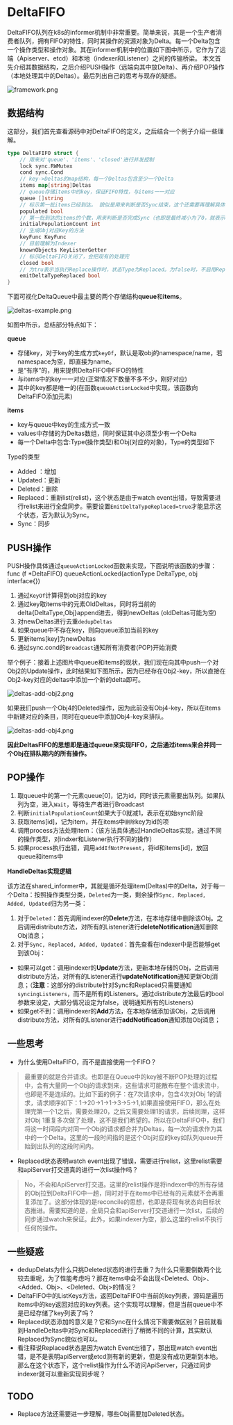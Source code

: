 # DeltaFIFO
DeltaFIFO队列在k8s的informer机制中非常重要。简单来说，其是一个生产者消费者队列，拥有FIFO的特性，同时其操作的资源对象为Delta。每一个Delta包含一个操作类型和操作对象。其在informer机制中的位置如下图中所示，它作为了远端（Apiserver、etcd）和本地（indexer和Listener）之间的传输桥梁。
本文首先介绍其数据结构，之后介绍PUSH操作（远端向其中放Delta）、再介绍POP操作（本地处理其中的Deltas）。最后列出自己的思考与现存的疑惑。

![framework.png](https://github.com/NoicFank/picture/raw/main/deltaFIFO/framework.png)


## 数据结构
这部分，我们首先查看源码中对DeltaFIFO的定义，之后结合一个例子介绍一些理解。
```go
type DeltaFIFO struct {
	// 用来对'queue'、'items'、'closed'进行并发控制
	lock sync.RWMutex
	cond sync.Cond
	// key->Deltas的map结构，每一个Deltas包含至少一个Delta
	items map[string]Deltas
	// queue存储items中的key，保证FIFO特性，与items一一对应
	queue []string
	// 标示第一批items已经到达。 貌似是用来判断是否Sync结束，这个还需要再理解具体做什么了～
	populated bool
    // 第一批到达的items的个数，用来判断是否完成Sync（也即是最终减小为了0，就表示初始的同步做完了、FIFO保证处理顺序）
	initialPopulationCount int
	// 生成Obj对应Key的方法
	keyFunc KeyFunc
	// 目前理解为Indexer
	knownObjects KeyListerGetter
	// 标示DeltaFIFO关闭了，会把现有的处理完
	closed bool
	// 为tru表示当执行Replace操作时，状态Type为Replaced。为false时，不启用Replaced状态，使用Sync来代替。这是为了向后兼容。
	emitDeltaTypeReplaced bool
}
```

下面可视化DeltaQueue中最主要的两个存储结构**queue**和**items**。

![deltas-example.png](https://github.com/NoicFank/picture/raw/main/deltaFIFO/deltas-example.png)

如图中所示，总结部分特点如下：

**queue**
* 存储key，对于key的生成方式`keyOf`，默认是取obj的namespace/name，若namespace为空，即直接为name。
* 是“有序”的，用来提供DeltaFIFO中FIFO的特性
* 与items中的key一一对应(正常情况下数量不多不少，刚好对应)
* 其中的key都是唯一的(在函数`queueActionLocked`中实现，该函数向DeltaFIFO添加元素)

**items**
* key与queue中key的生成方式一致
* values中存储的为Deltas数组，同时保证其中必须至少有一个Delta
* 每一个Delta中包含:Type(操作类型)和Obj(对应的对象)，Type的类型如下

Type的类型
* Added ：增加
* Updated：更新
* Deleted：删除
* Replaced：重新list(relist)，这个状态是由于watch event出错，导致需要进行relist来进行全盘同步。需要设置`EmitDeltaTypeReplaced=true`才能显示这个状态，否为默认为Sync。
* Sync：同步

## PUSH操作
PUSH操作具体通过`queueActionLocked`函数来实现，下面说明该函数的步骤：
func (f *DeltaFIFO) queueActionLocked(actionType DeltaType, obj interface{})
1. 通过`KeyOf`计算得到obj对应的key
2. 通过key取items中的元素OldDeltas，同时将当前的delta{DeltaType,Obj}append进去，得到newDeltas (oldDeltas可能为空)
3. 对newDeltas进行去重`dedupDeltas`
3. 如果queue中不存在key，则向queue添加当前的key
4. 更新items[key]为newDeltas
5. 通过sync.cond的`Broadcast`通知所有消费者(POP)开始消费

举个例子：接着上述图片中queue和items的现状，我们现在向其中push一个对Obj2的Update操作，此时结果如下图所示，因为已经存在Obj2-key，所以直接在Obj2-key对应的deltas中添加一个新的delta即可。

![deltas-add-obj2.png](https://github.com/NoicFank/picture/raw/main/deltaFIFO/deltas-add-obj2.png)

如果我们push一个Obj4的Deleted操作，因为此前没有Obj4-key，所以在items中新建对应的条目，同时在queue中添加Obj4-key来排队。

![deltas-add-obj4.png](https://github.com/NoicFank/picture/raw/main/deltaFIFO/deltas-add-obj4.png)

**因此DeltasFIFO的思想即是通过queue来实现FIFO，之后通过items来合并同一个Obj在排队期内的所有操作。**

## POP操作
1. 取queue中的第一个元素queue[0]，记为id，同时该元素需要出队列。如果队列为空，进入`Wait`，等待生产者进行Broadcast
2. 判断`initialPopulationCount`如果大于0就减1，表示在初始sync阶段
3. 获取items[id]，记为item，并在items中`删除`key为id的项
4. 调用process方法处理item：（该方法具体通过HandleDeltas实现，通过不同的操作类型，对indxer和Listener执行不同的操作）
6. 如果process执行出错，调用`addIfNotPresent`，将id和items[id]，放回queue和items中

**HandleDeltas实现逻辑**

该方法在shared_informer中，其就是循环处理item(Deltas)中的Delta，对于每一个Delta：按照操作类型分类，`Deleted`为一类，剩余操作`Sync, Replaced, Added, Updated`归为另一类：
1. 对于`Deleted`：首先调用indexer的**Delete**方法，在本地存储中删除该Obj。之后调用distribute方法，对所有的Listener进行**deleteNotification**通知删除Obj消息；
2. 对于`Sync, Replaced, Added, Updated`：首先查看在indexer中是否能够get到该Obj：
* 如果可以get：调用indexer的**Update**方法，更新本地存储的Obj，之后调用distribute方法，对所有的Listener进行**updateNotification**通知更新Obj消息；（**注意**：这部分的distribute针对Sync和Replaced只需要通知`syncingListeners`，而不是所有的Listeners。通过distribute方法最后的bool参数来设定，大部分情况设定为false，说明通知所有的Listeners）
* 如果get不到：调用indexer的**Add**方法，在本地存储添加该Obj，之后调用distribute方法，对所有的Listener进行**addNotification**通知添加Obj消息；

## 一些思考
* 为什么使用DeltaFIFO，而不是直接使用一个FIFO？
> 最重要的就是合并请求。也即是在Queue中的key被不断POP处理的过程中，会有大量同一个Obj的请求到来，这些请求可能散布在整个请求流中，也即是不是连续的。比如下面的例子：在7次请求中，包含4次对Obj 1的请求，请求顺序如下：1->20->1->1->3->5->1,如果直接使用FIFO，那么在处理完第一个1之后，需要处理20，之后又需要处理1的请求，后续同理，这样对Obj 1重复多次做了处理，这不是我们希望的。所以在DeltaFIFO中，我们将这一时间段内对同一个Obj的请求都合并为Deltas，每一次的请求作为其中的一个Delta。这里的一段时间指的是这个Obj对应的key如队列queue开始到出队列的这段时间内。
* Replaced状态表明watch event出现了错误，需要进行relist，这里relist需要和apiServer打交道真的进行一次list操作吗？
> No，不会和ApiServer打交道。这里的relist操作是将indexer中的所有存储的Obj拉到DeltaFIFO中一趟，同时对于在items中已经有的元素就不会再重复添加了。这部分体现的是reconcile的思想，也即是将现有状态向目标状态推进。需要知道的是，全局只会和apiServer打交道进行一次list，后续的同步通过watch来保证。此外，如果indexer为空，那么这里的relist不执行任何的操作。

## 一些疑惑
* dedupDelats为什么只挑Deleted状态的进行去重？为什么只需要倒数两个比较去重呢，为了性能考虑吗？那在items中会不会出现<Deleted、Obj>、<Added、Obj>、<Deleted、Obj>的情况？
* DeltaFIFO中的ListKeys方法，返回DeltaFIFO中当前的key列表，源码是遍历items中的key返回对应的key列表。这个实现可以理解，但是当前queue中不是已经存储了key列表了吗？
* Replaced状态添加的意义是？它和Sync在什么情况下需要做区别？目前就看到HandleDeltas中对Sync和Replaced进行了稍微不同的计算，其实默认Replaced为Sync貌似也可以。
* 看注释说Replaced状态是因为watch Event出错了，那出现watch event出错，是不是表明apiServer或etcd测有新的更新，但是没有成功更新到本地。那么在这个状态下，这个relist操作为什么不访问ApiServer，只通过同步indexer就可以重新实现同步呢？

## TODO
* Replace方法还需要进一步理解，哪些Obj需要加Deleted状态。